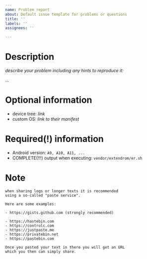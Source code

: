 ```yaml
---
name: Problem report
about: Default issue template for problems or questions
title: ''
labels: ''
assignees: ''

---
```


# Description

_describe your problem including any hints to reproduce it:_

...

# Optional information

- device tree: _link_
- custom OS: _link to their manifest_

# Required(!) information

- Android version: `A9, A10, A11, ...`
- COMPLETE(!!!) output when executing: `vendor/extendrom/er.sh`

# Note

```
when sharing logs or longer texts it is recommended 
using a so-called "paste service". 

Here are some examples:

- https://gists.github.com (strongly recommended)

- https://hastebin.com
- https://controlc.com
- https://justpaste.me
- https://privatebin.net
- https://pastebin.com

Once you pasted your text in there you will get an URL
which you then can simply share.
```

